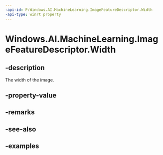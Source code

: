 ```yaml
---
-api-id: P:Windows.AI.MachineLearning.ImageFeatureDescriptor.Width
-api-type: winrt property
---
```


<!-- Property syntax.
public uint Width { get; }
-->

# Windows.AI.MachineLearning.ImageFeatureDescriptor.Width

## -description
The width of the image.
## -property-value

## -remarks

## -see-also

## -examples
